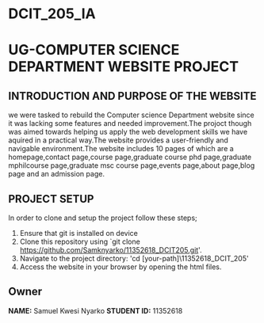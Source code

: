 # DCIT_205_IA
# UG-COMPUTER SCIENCE DEPARTMENT WEBSITE PROJECT


## INTRODUCTION AND PURPOSE OF THE WEBSITE
we were tasked to rebuild the Computer science Department website since it was lacking some features and needed improvement.The projoct though was aimed towards helping us apply the web development skills we have aquired in a practical way.The website provides a user-friendly and navigable environment.The website includes 10 pages of which are a homepage,contact page,course page,graduate course phd page,graduate mphilcourse page,graduate msc course page,events page,about page,blog page and an admission page.

## PROJECT SETUP
In order to clone and setup the project follow these steps;
1. Ensure that git is installed on device
2. Clone this repository using `git clone https://github.com/Samknyarko/11352618_DCIT205.git'.
3. Navigate to the project directory: 'cd [your-path]\11352618_DCIT_205'
4. Access the website in your browser by opening the html files.

 ## Owner
 **NAME:** Samuel Kwesi Nyarko
 **STUDENT ID:** 11352618
 
